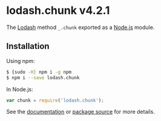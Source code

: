 # lodash.chunk v4.2.1

The [Lodash](https://lodash.com/) method `_.chunk` exported as a [Node.js](https://nodejs.org/) module.

## Installation

Using npm:
```bash
$ {sudo -H} npm i -g npm
$ npm i --save lodash.chunk
```

In Node.js:
```js
var chunk = require('lodash.chunk');
```

See the [documentation](https://lodash.com/docs#chunk) or [package source](https://github.com/lodash/lodash/blob/4.2.1-npm-packages/lodash.chunk) for more details.
